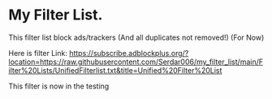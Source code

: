 # My Filter List.
This filter list block ads/trackers (And all duplicates not removed!) (For Now)

Here is filter Link: https://subscribe.adblockplus.org/?location=https://raw.githubusercontent.com/Serdar006/my_filter_list/main/Filter%20Lists/UnifiedFilterlist.txt&title=Unified%20Filter%20List


This filter is now in the testing

